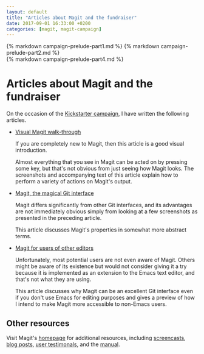 ```yaml
---
layout: default
title: "Articles about Magit and the fundraiser"
date: 2017-09-01 16:33:00 +0200
categories: [magit, magit-campaign]
---
```


[homepage]:     https://magit.vc
[blogposts]:    https://magit.vc/blogs
[manual]:       https://magit.vc/manual/magit/#Top
[quotes]:       https://magit.vc/quotes
[screencasts]:  https://magit.vc/screencasts

[a-visual]:     /2017/09/01/magit-walk-through#start
[a-magical]:    /2017/09/01/the-magical-git-interface#start
[a-nonemacs]:   /2017/09/01/magit-for-non-emacs-users#start
[campaign]:     https://www.kickstarter.com/projects/1681258897/its-magit-the-magical-git-client

<div id="prelude" markdown="1">
{% markdown campaign-prelude-part1.md %}
{% markdown campaign-prelude-part2.md %}
</div>
{% markdown campaign-prelude-part4.md %}

# Articles about Magit and the fundraiser

On the occasion of the [Kickstarter campaign][campaign], I have written
the following articles.

- [Visual Magit walk-through][a-visual]

  If you are completely new to Magit, then this article is a good
  visual introduction.

  Almost everything that you see in Magit can be acted on by pressing
  some key, but that's not obvious from just seeing how Magit looks.
  The screenshots and accompanying text of this article explain how to
  perform a variety of actions on Magit's output.

- [Magit, the magical Git interface][a-magical]

  Magit differs significantly from other Git interfaces, and its
  advantages are not immediately obvious simply from looking at a few
  screenshots as presented in the preceding article.

  This article discusses Magit's properties in somewhat more abstract
  terms.

- [Magit for users of other editors][a-nonemacs]

  Unfortunately, most potential users are not even aware of Magit.
  Others might be aware of its existence but would not consider giving
  it a try because it is implemented as an extension to the Emacs text
  editor, and that's not what they are using.

  This article discusses why Magit can be an excellent Git interface
  even if you don't use Emacs for editing purposes and gives a preview
  of how I intend to make Magit more accessible to non-Emacs users.

## Other resources

Visit Magit's [homepage] for additional resources, including
[screencasts], [blog posts][blogposts], [user testimonals][quotes],
and the [manual].

<br><br><br><br><br>
